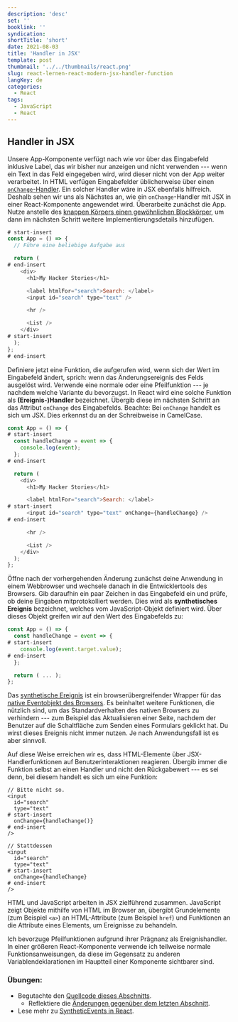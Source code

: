 ```yaml
---
description: 'desc'
set: ''
booklink: ''
syndication:
shortTitle: 'short'
date: 2021-08-03
title: 'Handler in JSX'
template: post
thumbnail: '../../thumbnails/react.png'
slug: react-lernen-react-modern-jsx-handler-function
langKey: de
categories:
  - React
tags:
  - JavaScript
  - React
---
```


## Handler in JSX

Unsere App-Komponente verfügt nach wie vor über das Eingabefeld inklusive Label, das wir bisher nur anzeigen und nicht verwenden --- wenn ein Text in das Feld eingegeben wird, wird dieser nicht von der App weiter verarbeitet. In HTML verfügen Eingabefelder üblicherweise über einen [`onChange`-Handler](https://developer.mozilla.org/de/docs/Web/API/GlobalEventHandlers/onchange). Ein solcher Handler wäre in JSX ebenfalls hilfreich. Deshalb sehen wir uns als Nächstes an, wie ein `onChange`-Handler mit JSX in einer React-Komponente angewendet wird. Überarbeite zunächst die App. Nutze anstelle des [knappen Körpers einen gewöhnlichen Blockkörper](https://developer.mozilla.org/de/docs/Web/JavaScript/Reference/Functions/Pfeilfunktionen#Funktionsk%C3%B6rper), um dann im nächsten Schritt weitere Implementierungsdetails hinzufügen.

```js
# start-insert
const App = () => {
  // Führe eine beliebige Aufgabe aus

  return (
# end-insert
    <div>
      <h1>My Hacker Stories</h1>

      <label htmlFor="search">Search: </label>
      <input id="search" type="text" />

      <hr />

      <List />
    </div>
# start-insert
  );
};
# end-insert
```

Definiere jetzt eine Funktion, die aufgerufen wird, wenn sich der Wert im Eingabefeld ändert, sprich: wenn das Änderungsereignis des Felds ausgelöst wird. Verwende eine normale oder eine Pfeilfunktion --- je nachdem welche Variante du bevorzugst. In React wird eine solche Funktion als **(Ereignis-)Handler** bezeichnet. Übergib diese im nächsten Schritt an das Attribut `onChange` des Eingabefelds. Beachte: Bei `onChange` handelt es sich um JSX. Dies erkennst du an der Schreibweise in CamelCase.

```js
const App = () => {
# start-insert
  const handleChange = event => {
    console.log(event);
  };
# end-insert

  return (
    <div>
      <h1>My Hacker Stories</h1>

      <label htmlFor="search">Search: </label>
# start-insert
      <input id="search" type="text" onChange={handleChange} />
# end-insert

      <hr />

      <List />
    </div>
  );
};
```

Öffne nach der vorhergehenden Änderung zunächst deine Anwendung in einem Webbrowser und wechsele danach in die Entwicklertools des Browsers. Gib daraufhin ein paar Zeichen in das Eingabefeld ein und prüfe, ob deine Eingaben mitprotokolliert werden. Dies wird als **synthetisches Ereignis** bezeichnet, welches vom JavaScript-Objekt definiert wird. Über dieses Objekt greifen wir auf den Wert des Eingabefelds zu:

```js
const App = () => {
  const handleChange = event => {
# start-insert
    console.log(event.target.value);
# end-insert
  };

  return ( ... );
};
```

Das [synthetische Ereignis](https://de.reactjs.org/docs/events.html) ist ein browserübergreifender Wrapper für das [native Eventobjekt des Browsers](https://developer.mozilla.org/de/docs/Web/Events). Es beinhaltet weitere Funktionen, die nützlich sind, um das Standardverhalten des nativen Browsers zu verhindern --- zum Beispiel das Aktualisieren einer Seite, nachdem der Benutzer auf die Schaltfläche zum Senden eines Formulars geklickt hat. Du wirst dieses Ereignis nicht immer nutzen. Je nach Anwendungsfall ist es aber sinnvoll.

Auf diese Weise erreichen wir es, dass HTML-Elemente über JSX-Handlerfunktionen auf Benutzerinteraktionen reagieren. Übergib immer die Funktion selbst an einen Handler und nicht den Rückgabewert --- es sei denn, bei diesem handelt es sich um eine Funktion:

```
// Bitte nicht so.
<input
  id="search"
  type="text"
# start-insert
  onChange={handleChange()}
# end-insert
/>

// Stattdessen
<input
  id="search"
  type="text"
# start-insert
  onChange={handleChange}
# end-insert
/>
```

HTML und JavaScript arbeiten in JSX zielführend zusammen. JavaScript zeigt Objekte mithilfe von HTML im Browser an, übergibt Grundelemente (zum Beispiel `<a>`) an HTML-Attribute (zum Beispiel `href`) und Funktionen an die Attribute eines Elements, um Ereignisse zu behandeln.

Ich bevorzuge Pfeilfunktionen aufgrund ihrer Prägnanz als Ereignishandler. In einer größeren React-Komponente verwende ich teilweise normale Funktionsanweisungen, da diese im Gegensatz zu anderen Variablendeklarationen im Hauptteil einer Komponente sichtbarer sind.

### Übungen:

* Begutachte den [Quellcode dieses Abschnitts](https://codesandbox.io/s/github/the-road-to-learn-react/hacker-stories/tree/hs/Handler-Function-in-JSX).
  * Reflektiere die [Änderungen gegenüber dem letzten Abschnitt](https://github.com/the-road-to-learn-react/hacker-stories/compare/hs/React-Component-Definition...hs/Handler-Function-in-JSX?expand=1).
* Lese mehr zu [SyntheticEvents in React](https://de.reactjs.org/docs/events.html).
<img src="https://vg01.met.vgwort.de/na/5e2d331c19814696b96f59cfcd202977" width="1" height="1" alt="">